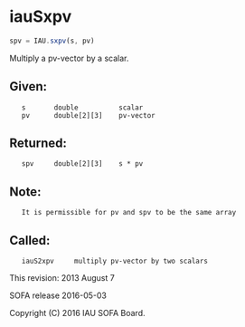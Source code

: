 # iauSxpv

```js
spv = IAU.sxpv(s, pv)
```

Multiply a pv-vector by a scalar.

## Given:
```
   s       double          scalar
   pv      double[2][3]    pv-vector
```

## Returned:
```
   spv     double[2][3]    s * pv
```

## Note:
```
   It is permissible for pv and spv to be the same array
```

## Called:
```
   iauS2xpv     multiply pv-vector by two scalars
```

This revision:  2013 August 7

SOFA release 2016-05-03

Copyright (C) 2016 IAU SOFA Board.